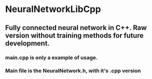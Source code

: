 # NeuralNetworkLibCpp
## Fully connected neural network in C++. Raw version without training methods for future development.

### main.cpp is only a example of usage.

### Main file is the NeuralNetwork.h, with it's .cpp version
